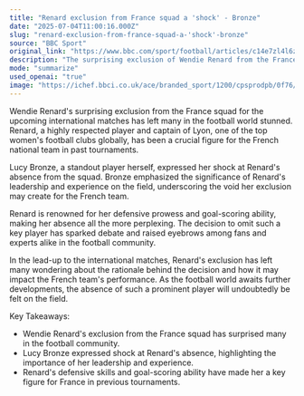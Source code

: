 ```yaml
---
title: "Renard exclusion from France squad a 'shock' - Bronze"
date: "2025-07-04T11:00:16.000Z"
slug: "renard-exclusion-from-france-squad-a-'shock'-bronze"
source: "BBC Sport"
original_link: "https://www.bbc.com/sport/football/articles/c14e7zl4l6zo"
description: "The surprising exclusion of Wendie Renard from the France squad has left the football world stunned, with many questioning the decision. Renard, a respected player and captain of Lyon, has been a crucial figure for the French national team in past tournaments. Lucy Bronze emphasized the void Renard's absence may create, given her leadership and experience on the field. The decision to omit such a key player has sparked debate and raised eyebrows among fans and experts, leaving many wondering about its impact on the French team's performance."
mode: "summarize"
used_openai: "true"
image: "https://ichef.bbci.co.uk/ace/branded_sport/1200/cpsprodpb/0f76/live/38d92460-582e-11f0-968e-37e30b51f481.jpg"
---
```


Wendie Renard's surprising exclusion from the France squad for the upcoming international matches has left many in the football world stunned. Renard, a highly respected player and captain of Lyon, one of the top women's football clubs globally, has been a crucial figure for the French national team in past tournaments.

Lucy Bronze, a standout player herself, expressed her shock at Renard's absence from the squad. Bronze emphasized the significance of Renard's leadership and experience on the field, underscoring the void her exclusion may create for the French team.

Renard is renowned for her defensive prowess and goal-scoring ability, making her absence all the more perplexing. The decision to omit such a key player has sparked debate and raised eyebrows among fans and experts alike in the football community.

In the lead-up to the international matches, Renard's exclusion has left many wondering about the rationale behind the decision and how it may impact the French team's performance. As the football world awaits further developments, the absence of such a prominent player will undoubtedly be felt on the field.

Key Takeaways:
- Wendie Renard's exclusion from the France squad has surprised many in the football community.
- Lucy Bronze expressed shock at Renard's absence, highlighting the importance of her leadership and experience.
- Renard's defensive skills and goal-scoring ability have made her a key figure for France in previous tournaments.